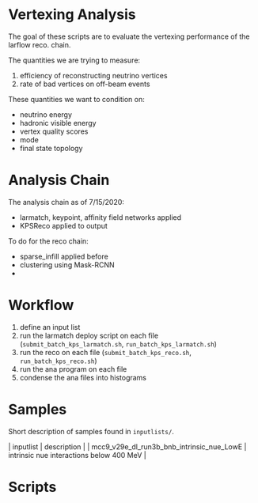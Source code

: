 # Vertexing Analysis

The goal of these scripts are to evaluate the vertexing performance of the larflow reco. chain.

The quantities we are trying to measure:

1) efficiency of reconstructing neutrino vertices
2) rate of bad vertices on off-beam events

These quantities we want to condition on:

* neutrino energy
* hadronic visible energy
* vertex quality scores
* mode 
* final state topology


# Analysis Chain

The analysis chain as of 7/15/2020:

* larmatch, keypoint, affinity field networks applied
* KPSReco applied to output

To do for the reco chain:

* sparse_infill applied before
* clustering using Mask-RCNN
* 

# Workflow

1. define an input list
2. run the larmatch deploy script on each file (`submit_batch_kps_larmatch.sh`, `run_batch_kps_larmatch.sh`)
3. run the reco on each file (`submit_batch_kps_reco.sh`, `run_batch_kps_reco.sh`)
4. run the ana program on each file
5. condense the ana files into histograms

# Samples

Short description of samples found in `inputlists/`.

| inputlist | description |
| mcc9_v29e_dl_run3b_bnb_intrinsic_nue_LowE | intrinsic nue interactions below 400 MeV |

# Scripts



